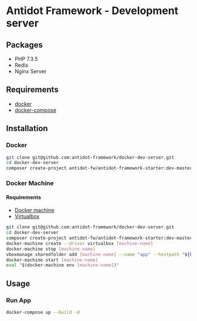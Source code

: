 # Antidot Framework - Development server

## Packages

* PHP 7.3.5
* Redis
* Nginx Server

## Requirements

* [docker](https://docs.docker.com/install/)
* [docker-compose](https://docs.docker.com/compose/install/)

## Installation

### Docker

````bash
git clone git@github.com:antidot-framework/docker-dev-server.git
cd docker-dev-server
composer create-project antidot-fw/antidot-framework-starter:dev-master ${PWD}/app
````

### Docker Machine

#### Requirements

* [Docker machine](https://docs.docker.com/machine/install-machine/)
* [Virtualbox](https://www.virtualbox.org/wiki/Downloads)

````bash
git clone git@github.com:antidot-framework/docker-dev-server.git
cd docker-dev-server
composer create-project antidot-fw/antidot-framework-starter:dev-master ${PWD}/app
docker-machine create --driver virtualbox [machine-name] 
docker-machine stop [machine-name]
vboxmanage sharedfolder add [machine-name] --name "app" --hostpath "${PWD}/app"
docker-machine start [machine-name]
eval "$(docker-machine env [machine-name])"                                             
````

## Usage

### Run App

````bash
docker-compose up --build -d
````
